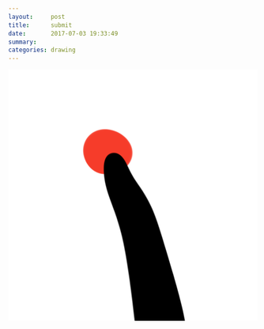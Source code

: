 ```yaml
---
layout:     post
title:      submit
date:       2017-07-03 19:33:49
summary:    
categories: drawing
---
```

![submit](/images/diary/submit.png ".")
